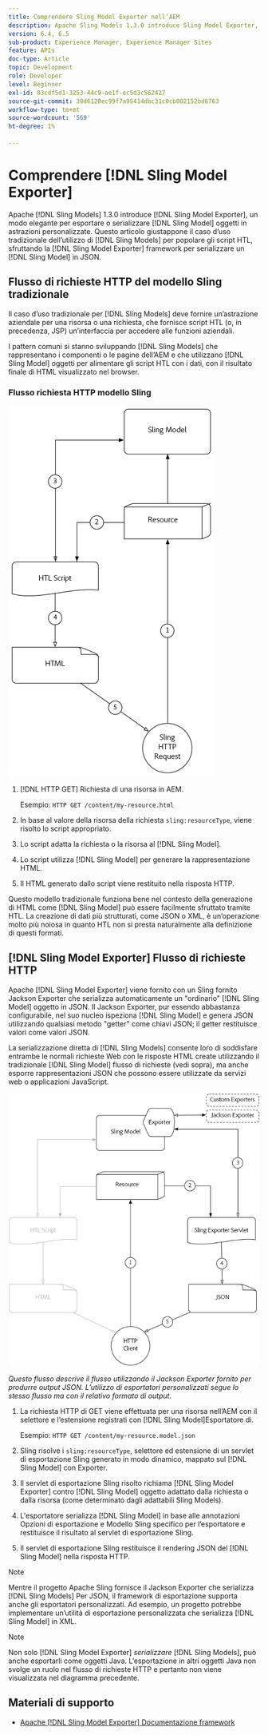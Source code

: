 ```yaml
---
title: Comprendere Sling Model Exporter nell’AEM
description: Apache Sling Models 1.3.0 introduce Sling Model Exporter, un modo elegante per esportare o serializzare oggetti Sling Model in astrazioni personalizzate. Questo articolo giustappone il caso d’uso tradizionale di utilizzo dei modelli Sling per popolare gli script HTL, con l’utilizzo del framework Sling Model Exporter per serializzare un modello Sling in JSON.
version: 6.4, 6.5
sub-product: Experience Manager, Experience Manager Sites
feature: APIs
doc-type: Article
topic: Development
role: Developer
level: Beginner
exl-id: 03cdf5d1-3253-44c9-ae1f-ec5d3c562427
source-git-commit: 30d6120ec99f7a95414dbc31c0cb002152bd6763
workflow-type: tm+mt
source-wordcount: '569'
ht-degree: 1%

---
```


# Comprendere [!DNL Sling Model Exporter]

Apache [!DNL Sling Models] 1.3.0 introduce [!DNL Sling Model Exporter], un modo elegante per esportare o serializzare [!DNL Sling Model] oggetti in astrazioni personalizzate. Questo articolo giustappone il caso d’uso tradizionale dell’utilizzo di [!DNL Sling Models] per popolare gli script HTL, sfruttando la [!DNL Sling Model Exporter] framework per serializzare un [!DNL Sling Model] in JSON.

## Flusso di richieste HTTP del modello Sling tradizionale

Il caso d’uso tradizionale per [!DNL Sling Models] deve fornire un’astrazione aziendale per una risorsa o una richiesta, che fornisce script HTL (o, in precedenza, JSP) un’interfaccia per accedere alle funzioni aziendali.

I pattern comuni si stanno sviluppando [!DNL Sling Models] che rappresentano i componenti o le pagine dell’AEM e che utilizzano [!DNL Sling Model] oggetti per alimentare gli script HTL con i dati, con il risultato finale di HTML visualizzato nel browser.

### Flusso richiesta HTTP modello Sling

![Flusso di richiesta modello Sling](./assets/understand-sling-model-exporter/sling-model-request-flow.png)

1. [!DNL HTTP GET] Richiesta di una risorsa in AEM.

   Esempio: `HTTP GET /content/my-resource.html`

1. In base al valore della risorsa della richiesta `sling:resourceType`, viene risolto lo script appropriato.

1. Lo script adatta la richiesta o la risorsa al [!DNL Sling Model].

1. Lo script utilizza [!DNL Sling Model] per generare la rappresentazione HTML.

1. Il HTML generato dallo script viene restituito nella risposta HTTP.

Questo modello tradizionale funziona bene nel contesto della generazione di HTML come [!DNL Sling Model] può essere facilmente sfruttato tramite HTL. La creazione di dati più strutturati, come JSON o XML, è un’operazione molto più noiosa in quanto HTL non si presta naturalmente alla definizione di questi formati.

## [!DNL Sling Model Exporter] Flusso di richieste HTTP

Apache [!DNL Sling Model Exporter] viene fornito con un Sling fornito Jackson Exporter che serializza automaticamente un &quot;ordinario&quot; [!DNL Sling Model] oggetto in JSON. Il Jackson Exporter, pur essendo abbastanza configurabile, nel suo nucleo ispeziona [!DNL Sling Model] e genera JSON utilizzando qualsiasi metodo &quot;getter&quot; come chiavi JSON; il getter restituisce valori come valori JSON.

La serializzazione diretta di [!DNL Sling Models] consente loro di soddisfare entrambe le normali richieste Web con le risposte HTML create utilizzando il tradizionale [!DNL Sling Model] flusso di richieste (vedi sopra), ma anche esporre rappresentazioni JSON che possono essere utilizzate da servizi web o applicazioni JavaScript.

![Flusso richieste HTTP esportazione modello Sling](./assets/understand-sling-model-exporter/sling-model-exporter-request-flow.png)

*Questo flusso descrive il flusso utilizzando il Jackson Exporter fornito per produrre output JSON. L’utilizzo di esportatori personalizzati segue lo stesso flusso ma con il relativo formato di output.*

1. La richiesta HTTP di GET viene effettuata per una risorsa nell’AEM con il selettore e l’estensione registrati con [!DNL Sling Model]Esportatore di.

   Esempio: `HTTP GET /content/my-resource.model.json`

1. Sling risolve i `sling:resourceType`, selettore ed estensione di un servlet di esportazione Sling generato in modo dinamico, mappato sul [!DNL Sling Model] con Exporter.
1. Il servlet di esportazione Sling risolto richiama [!DNL Sling Model Exporter] contro [!DNL Sling Model] oggetto adattato dalla richiesta o dalla risorsa (come determinato dagli adattabili Sling Models).
1. L&#39;esportatore serializza [!DNL Sling Model] in base alle annotazioni Opzioni di esportazione e Modello Sling specifico per l’esportatore e restituisce il risultato al servlet di esportazione Sling.
1. Il servlet di esportazione Sling restituisce il rendering JSON del [!DNL Sling Model] nella risposta HTTP.

>[!NOTE]
>
>Mentre il progetto Apache Sling fornisce il Jackson Exporter che serializza [!DNL Sling Models] Per JSON, il framework di esportazione supporta anche gli esportatori personalizzati. Ad esempio, un progetto potrebbe implementare un’utilità di esportazione personalizzata che serializza [!DNL Sling Model] in XML.

>[!NOTE]
>
>Non solo [!DNL Sling Model Exporter] *serializzare* [!DNL Sling Models], può anche esportarli come oggetti Java. L’esportazione in altri oggetti Java non svolge un ruolo nel flusso di richieste HTTP e pertanto non viene visualizzata nel diagramma precedente.

## Materiali di supporto

* [Apache [!DNL Sling Model Exporter] Documentazione framework](https://sling.apache.org/documentation/bundles/models.html#exporter-framework-since-130)
